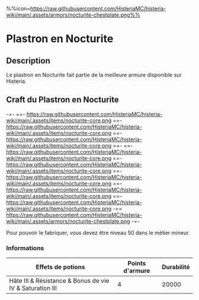 %%icon=https://raw.githubusercontent.com/HisteriaMC/histeria-wiki/main/.assets/armors/nocturite-chestplate.png%%
# Plastron en Nocturite

## Description
Le plastron en Nocturite fait partie de la meilleure armure disponible sur Histeria.

## Craft du Plastron en Nocturite
-=-
 ==- https://raw.githubusercontent.com/HisteriaMC/histeria-wiki/main/.assets/items/nocturite-core.png
 ==- https://raw.githubusercontent.com/HisteriaMC/histeria-wiki/main/.assets/items/nocturite-core.png
 ==- https://raw.githubusercontent.com/HisteriaMC/histeria-wiki/main/.assets/items/nocturite-core.png
 ==- 
 ==- https://raw.githubusercontent.com/HisteriaMC/histeria-wiki/main/.assets/items/nocturite-core.png
 ==- https://raw.githubusercontent.com/HisteriaMC/histeria-wiki/main/.assets/items/nocturite-core.png
 ==- https://raw.githubusercontent.com/HisteriaMC/histeria-wiki/main/.assets/items/nocturite-core.png
 ==- https://raw.githubusercontent.com/HisteriaMC/histeria-wiki/main/.assets/items/nocturite-core.png
 ==- https://raw.githubusercontent.com/HisteriaMC/histeria-wiki/main/.assets/items/nocturite-core.png
 -== https://raw.githubusercontent.com/HisteriaMC/histeria-wiki/main/.assets/armors/nocturite-chestplate.png
-=-

Pour pouvoir le fabriquer, vous devez être niveau 50 dans le métier mineur.

### Informations
| Effets de potions | Points d'armure | Durabilité |
| ----------------- |-----------------| ---------- |
| Hâte III & Résistance & Bonus de vie IV & Saturation III | 4 | 20000 |


